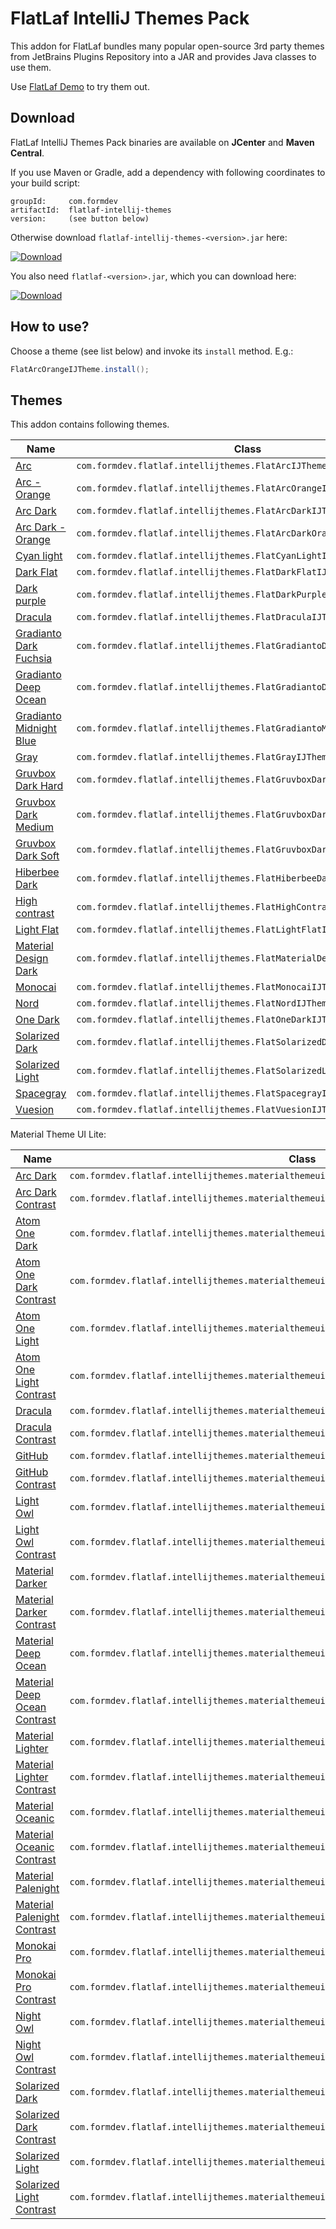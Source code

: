 FlatLaf IntelliJ Themes Pack
============================

This addon for FlatLaf bundles many popular open-source 3rd party themes from
JetBrains Plugins Repository into a JAR and provides Java classes to use them.

Use [FlatLaf Demo](https://github.com/JFormDesigner/FlatLaf#demo) to try them
out.


Download
--------

FlatLaf IntelliJ Themes Pack binaries are available on **JCenter** and **Maven
Central**.

If you use Maven or Gradle, add a dependency with following coordinates to your
build script:

    groupId:     com.formdev
    artifactId:  flatlaf-intellij-themes
    version:     (see button below)

Otherwise download `flatlaf-intellij-themes-<version>.jar` here:

[![Download](https://api.bintray.com/packages/jformdesigner/flatlaf/flatlaf-intellij-themes/images/download.svg)](https://bintray.com/jformdesigner/flatlaf/flatlaf-intellij-themes/_latestVersion)

You also need `flatlaf-<version>.jar`, which you can download here:

[![Download](https://api.bintray.com/packages/jformdesigner/flatlaf/flatlaf/images/download.svg)](https://bintray.com/jformdesigner/flatlaf/flatlaf/_latestVersion)


How to use?
-----------

Choose a theme (see list below) and invoke its `install` method. E.g.:

~~~java
FlatArcOrangeIJTheme.install();
~~~


Themes
------

This addon contains following themes.

Name | Class
-----|------
[Arc](https://gitlab.com/zlamalp/arc-theme-idea) | `com.formdev.flatlaf.intellijthemes.FlatArcIJTheme`
[Arc - Orange](https://gitlab.com/zlamalp/arc-theme-idea) | `com.formdev.flatlaf.intellijthemes.FlatArcOrangeIJTheme`
[Arc Dark](https://gitlab.com/zlamalp/arc-theme-idea) | `com.formdev.flatlaf.intellijthemes.FlatArcDarkIJTheme`
[Arc Dark - Orange](https://gitlab.com/zlamalp/arc-theme-idea) | `com.formdev.flatlaf.intellijthemes.FlatArcDarkOrangeIJTheme`
[Cyan light](https://github.com/OlyaB/CyanTheme) | `com.formdev.flatlaf.intellijthemes.FlatCyanLightIJTheme`
[Dark Flat](https://github.com/nerzhulart/DarkFlatTheme) | `com.formdev.flatlaf.intellijthemes.FlatDarkFlatIJTheme`
[Dark purple](https://github.com/OlyaB/DarkPurpleTheme) | `com.formdev.flatlaf.intellijthemes.FlatDarkPurpleIJTheme`
[Dracula](https://github.com/dracula/jetbrains) | `com.formdev.flatlaf.intellijthemes.FlatDraculaIJTheme`
[Gradianto Dark Fuchsia](https://github.com/thvardhan/Gradianto) | `com.formdev.flatlaf.intellijthemes.FlatGradiantoDarkFuchsiaIJTheme`
[Gradianto Deep Ocean](https://github.com/thvardhan/Gradianto) | `com.formdev.flatlaf.intellijthemes.FlatGradiantoDeepOceanIJTheme`
[Gradianto Midnight Blue](https://github.com/thvardhan/Gradianto) | `com.formdev.flatlaf.intellijthemes.FlatGradiantoMidnightBlueIJTheme`
[Gray](https://github.com/OlyaB/GreyTheme) | `com.formdev.flatlaf.intellijthemes.FlatGrayIJTheme`
[Gruvbox Dark Hard](https://github.com/Vincent-P/gruvbox-intellij-theme) | `com.formdev.flatlaf.intellijthemes.FlatGruvboxDarkHardIJTheme`
[Gruvbox Dark Medium](https://github.com/Vincent-P/gruvbox-intellij-theme) | `com.formdev.flatlaf.intellijthemes.FlatGruvboxDarkMediumIJTheme`
[Gruvbox Dark Soft](https://github.com/Vincent-P/gruvbox-intellij-theme) | `com.formdev.flatlaf.intellijthemes.FlatGruvboxDarkSoftIJTheme`
[Hiberbee Dark](https://github.com/Hiberbee/code-highlight-themes) | `com.formdev.flatlaf.intellijthemes.FlatHiberbeeDarkIJTheme`
[High contrast](https://github.com/OlyaB/HighContrastTheme) | `com.formdev.flatlaf.intellijthemes.FlatHighContrastIJTheme`
[Light Flat](https://github.com/nerzhulart/LightFlatTheme) | `com.formdev.flatlaf.intellijthemes.FlatLightFlatIJTheme`
[Material Design Dark](https://github.com/xinkunZ/NotReallyMDTheme) | `com.formdev.flatlaf.intellijthemes.FlatMaterialDesignDarkIJTheme`
[Monocai](https://github.com/bmikaili/intellij-monocai-theme) | `com.formdev.flatlaf.intellijthemes.FlatMonocaiIJTheme`
[Nord](https://github.com/arcticicestudio/nord-jetbrains) | `com.formdev.flatlaf.intellijthemes.FlatNordIJTheme`
[One Dark](https://github.com/one-dark/jetbrains-one-dark-theme) | `com.formdev.flatlaf.intellijthemes.FlatOneDarkIJTheme`
[Solarized Dark](https://github.com/snowe2010/solarized-jetbrains) | `com.formdev.flatlaf.intellijthemes.FlatSolarizedDarkIJTheme`
[Solarized Light](https://github.com/snowe2010/solarized-jetbrains) | `com.formdev.flatlaf.intellijthemes.FlatSolarizedLightIJTheme`
[Spacegray](https://github.com/mturlo/intellij-spacegray) | `com.formdev.flatlaf.intellijthemes.FlatSpacegrayIJTheme`
[Vuesion](https://github.com/vuesion/intellij-theme) | `com.formdev.flatlaf.intellijthemes.FlatVuesionIJTheme`

Material Theme UI Lite:

Name | Class
-----|------
[Arc Dark](https://github.com/mallowigi/material-theme-ui-lite) | `com.formdev.flatlaf.intellijthemes.materialthemeuilite.FlatArcDarkIJTheme`
[Arc Dark Contrast](https://github.com/mallowigi/material-theme-ui-lite) | `com.formdev.flatlaf.intellijthemes.materialthemeuilite.FlatArcDarkContrastIJTheme`
[Atom One Dark](https://github.com/mallowigi/material-theme-ui-lite) | `com.formdev.flatlaf.intellijthemes.materialthemeuilite.FlatAtomOneDarkIJTheme`
[Atom One Dark Contrast](https://github.com/mallowigi/material-theme-ui-lite) | `com.formdev.flatlaf.intellijthemes.materialthemeuilite.FlatAtomOneDarkContrastIJTheme`
[Atom One Light](https://github.com/mallowigi/material-theme-ui-lite) | `com.formdev.flatlaf.intellijthemes.materialthemeuilite.FlatAtomOneLightIJTheme`
[Atom One Light Contrast](https://github.com/mallowigi/material-theme-ui-lite) | `com.formdev.flatlaf.intellijthemes.materialthemeuilite.FlatAtomOneLightContrastIJTheme`
[Dracula](https://github.com/mallowigi/material-theme-ui-lite) | `com.formdev.flatlaf.intellijthemes.materialthemeuilite.FlatDraculaIJTheme`
[Dracula Contrast](https://github.com/mallowigi/material-theme-ui-lite) | `com.formdev.flatlaf.intellijthemes.materialthemeuilite.FlatDraculaContrastIJTheme`
[GitHub](https://github.com/mallowigi/material-theme-ui-lite) | `com.formdev.flatlaf.intellijthemes.materialthemeuilite.FlatGitHubIJTheme`
[GitHub Contrast](https://github.com/mallowigi/material-theme-ui-lite) | `com.formdev.flatlaf.intellijthemes.materialthemeuilite.FlatGitHubContrastIJTheme`
[Light Owl](https://github.com/mallowigi/material-theme-ui-lite) | `com.formdev.flatlaf.intellijthemes.materialthemeuilite.FlatLightOwlIJTheme`
[Light Owl Contrast](https://github.com/mallowigi/material-theme-ui-lite) | `com.formdev.flatlaf.intellijthemes.materialthemeuilite.FlatLightOwlContrastIJTheme`
[Material Darker](https://github.com/mallowigi/material-theme-ui-lite) | `com.formdev.flatlaf.intellijthemes.materialthemeuilite.FlatMaterialDarkerIJTheme`
[Material Darker Contrast](https://github.com/mallowigi/material-theme-ui-lite) | `com.formdev.flatlaf.intellijthemes.materialthemeuilite.FlatMaterialDarkerContrastIJTheme`
[Material Deep Ocean](https://github.com/mallowigi/material-theme-ui-lite) | `com.formdev.flatlaf.intellijthemes.materialthemeuilite.FlatMaterialDeepOceanIJTheme`
[Material Deep Ocean Contrast](https://github.com/mallowigi/material-theme-ui-lite) | `com.formdev.flatlaf.intellijthemes.materialthemeuilite.FlatMaterialDeepOceanContrastIJTheme`
[Material Lighter](https://github.com/mallowigi/material-theme-ui-lite) | `com.formdev.flatlaf.intellijthemes.materialthemeuilite.FlatMaterialLighterIJTheme`
[Material Lighter Contrast](https://github.com/mallowigi/material-theme-ui-lite) | `com.formdev.flatlaf.intellijthemes.materialthemeuilite.FlatMaterialLighterContrastIJTheme`
[Material Oceanic](https://github.com/mallowigi/material-theme-ui-lite) | `com.formdev.flatlaf.intellijthemes.materialthemeuilite.FlatMaterialOceanicIJTheme`
[Material Oceanic Contrast](https://github.com/mallowigi/material-theme-ui-lite) | `com.formdev.flatlaf.intellijthemes.materialthemeuilite.FlatMaterialOceanicContrastIJTheme`
[Material Palenight](https://github.com/mallowigi/material-theme-ui-lite) | `com.formdev.flatlaf.intellijthemes.materialthemeuilite.FlatMaterialPalenightIJTheme`
[Material Palenight Contrast](https://github.com/mallowigi/material-theme-ui-lite) | `com.formdev.flatlaf.intellijthemes.materialthemeuilite.FlatMaterialPalenightContrastIJTheme`
[Monokai Pro](https://github.com/mallowigi/material-theme-ui-lite) | `com.formdev.flatlaf.intellijthemes.materialthemeuilite.FlatMonokaiProIJTheme`
[Monokai Pro Contrast](https://github.com/mallowigi/material-theme-ui-lite) | `com.formdev.flatlaf.intellijthemes.materialthemeuilite.FlatMonokaiProContrastIJTheme`
[Night Owl](https://github.com/mallowigi/material-theme-ui-lite) | `com.formdev.flatlaf.intellijthemes.materialthemeuilite.FlatNightOwlIJTheme`
[Night Owl Contrast](https://github.com/mallowigi/material-theme-ui-lite) | `com.formdev.flatlaf.intellijthemes.materialthemeuilite.FlatNightOwlContrastIJTheme`
[Solarized Dark](https://github.com/mallowigi/material-theme-ui-lite) | `com.formdev.flatlaf.intellijthemes.materialthemeuilite.FlatSolarizedDarkIJTheme`
[Solarized Dark Contrast](https://github.com/mallowigi/material-theme-ui-lite) | `com.formdev.flatlaf.intellijthemes.materialthemeuilite.FlatSolarizedDarkContrastIJTheme`
[Solarized Light](https://github.com/mallowigi/material-theme-ui-lite) | `com.formdev.flatlaf.intellijthemes.materialthemeuilite.FlatSolarizedLightIJTheme`
[Solarized Light Contrast](https://github.com/mallowigi/material-theme-ui-lite) | `com.formdev.flatlaf.intellijthemes.materialthemeuilite.FlatSolarizedLightContrastIJTheme`
